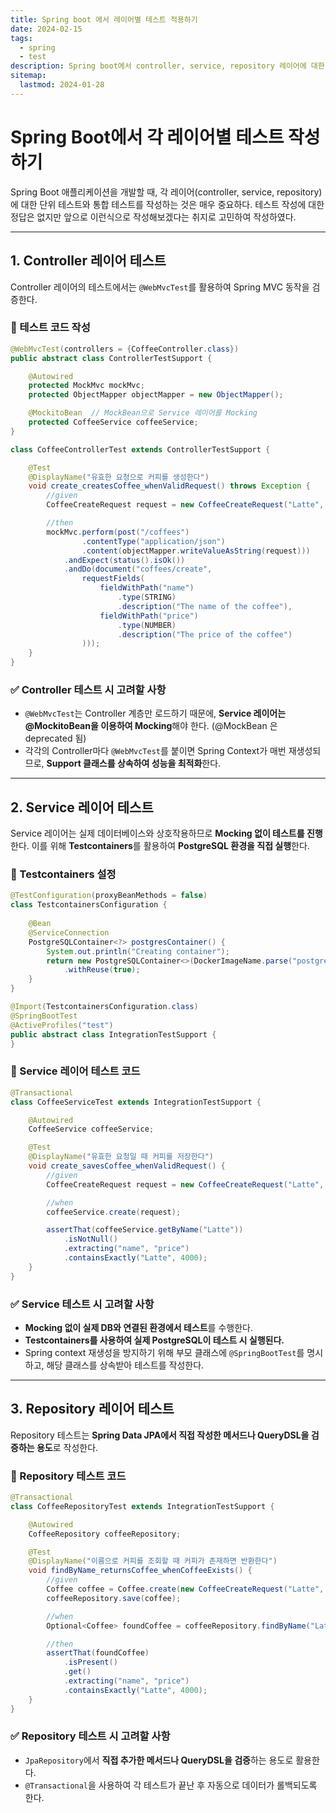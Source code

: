 ```yaml
---
title: Spring boot 에서 레이어별 테스트 적용하기
date: 2024-02-15
tags:
  - spring
  - test
description: Spring boot에서 controller, service, repository 레이어에 대한 테스트 작성하는 방법에 대하여 알아본다.
sitemap:
  lastmod: 2024-01-28
---
```



# Spring Boot에서 각 레이어별 테스트 작성하기

Spring Boot 애플리케이션을 개발할 때, 각 레이어(controller, service, repository)에 대한 단위 테스트와 통합 테스트를 작성하는 것은 매우 중요하다. 테스트 작성에 대한 정답은 없지만 앞으로 이런식으로 작성해보겠다는 취지로 고민하여 작성하였다.

---


## 1. Controller 레이어 테스트

Controller 레이어의 테스트에서는 `@WebMvcTest`를 활용하여 Spring MVC 동작을 검증한다.

### 📌 테스트 코드 작성

```java
@WebMvcTest(controllers = {CoffeeController.class})  
public abstract class ControllerTestSupport {  

    @Autowired  
    protected MockMvc mockMvc;  
    protected ObjectMapper objectMapper = new ObjectMapper();  

    @MockitoBean  // MockBean으로 Service 레이어를 Mocking
    protected CoffeeService coffeeService;  
}
```

```java
class CoffeeControllerTest extends ControllerTestSupport {  

    @Test  
    @DisplayName("유효한 요청으로 커피를 생성한다")  
    void create_createsCoffee_whenValidRequest() throws Exception {  
        //given  
        CoffeeCreateRequest request = new CoffeeCreateRequest("Latte", 4000);  

        //then  
        mockMvc.perform(post("/coffees")  
                .contentType("application/json")  
                .content(objectMapper.writeValueAsString(request)))  
            .andExpect(status().isOk())  
            .andDo(document("coffees/create",  
                requestFields(  
                    fieldWithPath("name")  
                        .type(STRING)  
                        .description("The name of the coffee"),  
                    fieldWithPath("price")  
                        .type(NUMBER)  
                        .description("The price of the coffee")  
                )));  
    }
}
```

### ✅ Controller 테스트 시 고려할 사항

- `@WebMvcTest`는 Controller 계층만 로드하기 때문에, **Service 레이어는 @MockitoBean을 이용하여 Mocking**해야 한다. (@MockBean 은 deprecated 됨)
- 각각의 Controller마다 `@WebMvcTest`를 붙이면 Spring Context가 매번 재생성되므로, **Support 클래스를 상속하여 성능을 최적화**한다.


---

## 2. Service 레이어 테스트

Service 레이어는 실제 데이터베이스와 상호작용하므로 **Mocking 없이 테스트를 진행**한다. 이를 위해 **Testcontainers**를 활용하여 **PostgreSQL 환경을 직접 실행**한다.

### 📌 Testcontainers 설정

```java
@TestConfiguration(proxyBeanMethods = false)  
class TestcontainersConfiguration {  
  
    @Bean  
    @ServiceConnection    
    PostgreSQLContainer<?> postgresContainer() {  
        System.out.println("Creating container");  
        return new PostgreSQLContainer<>(DockerImageName.parse("postgres:latest"))  
            .withReuse(true);  
    }  
}
```

```java
@Import(TestcontainersConfiguration.class)  
@SpringBootTest  
@ActiveProfiles("test")  
public abstract class IntegrationTestSupport {  
}
```

### 📌 Service 레이어 테스트 코드

```java
@Transactional
class CoffeeServiceTest extends IntegrationTestSupport {

    @Autowired
    CoffeeService coffeeService;

    @Test
    @DisplayName("유효한 요청일 때 커피를 저장한다")
    void create_savesCoffee_whenValidRequest() {
        //given  
        CoffeeCreateRequest request = new CoffeeCreateRequest("Latte", 4000);

        //when  
        coffeeService.create(request);

        assertThat(coffeeService.getByName("Latte"))
            .isNotNull()
            .extracting("name", "price")
            .containsExactly("Latte", 4000);
    }
}    
```

### ✅ Service 테스트 시 고려할 사항

- **Mocking 없이 실제 DB와 연결된 환경에서 테스트**를 수행한다.
- **Testcontainers를 사용하여 실제 PostgreSQL이 테스트 시 실행된다.**
- Spring context 재생성을 방지하기 위해 부모 클래스에 `@SpringBootTest`를 명시하고, 해당 클래스를 상속받아 테스트를 작성한다.


---

## 3. Repository 레이어 테스트

Repository 테스트는 **Spring Data JPA에서 직접 작성한 메서드나 QueryDSL을 검증하는 용도**로 작성한다.

### 📌 Repository 테스트 코드

```java
@Transactional
class CoffeeRepositoryTest extends IntegrationTestSupport {

    @Autowired
    CoffeeRepository coffeeRepository;

    @Test
    @DisplayName("이름으로 커피를 조회할 때 커피가 존재하면 반환한다")
    void findByName_returnsCoffee_whenCoffeeExists() {
        //given  
        Coffee coffee = Coffee.create(new CoffeeCreateRequest("Latte", 4000));
        coffeeRepository.save(coffee);

        //when  
        Optional<Coffee> foundCoffee = coffeeRepository.findByName("Latte");

        //then  
        assertThat(foundCoffee)
            .isPresent()
            .get()
            .extracting("name", "price")
            .containsExactly("Latte", 4000);
    }
}    
```

### ✅ Repository 테스트 시 고려할 사항

- `JpaRepository`에서 **직접 추가한 메서드나 QueryDSL을 검증**하는 용도로 활용한다.
- `@Transactional`을 사용하여 각 테스트가 끝난 후 자동으로 데이터가 롤백되도록 한다.
